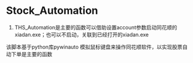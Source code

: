 # Stock_Automation

1. THS_Automation是主要的函数可以借助设置account参数启动同花顺的xiadan.exe；也可以不启动，关联到已经打开的xiadan.exe

该脚本基于python库pywinauto
模拟鼠标键盘来操作同花顺软件，以实现股票自动下单是主要的函数
